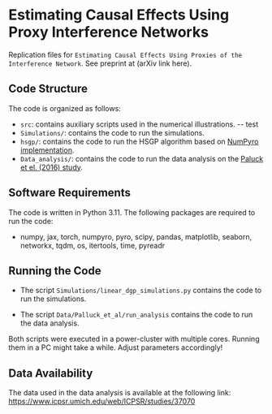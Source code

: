 # Estimating Causal Effects Using Proxy Interference Networks

Replication files for ``Estimating Causal Effects Using Proxies of the Interference Network``.
See preprint at (arXiv link here).

## Code Structure
The code is organized as follows:
- `src`: contains auxiliary scripts used in the numerical illustrations.
    -- test
- `Simulations/`: contains the code to run the simulations.
- `hsgp/`: contains the code to run the HSGP algorithm based on [NumPyro implementation](https://github.com/pyro-ppl/numpyro/tree/master/numpyro/contrib/hsgp).
- `Data_analysis/`: contains the code to run the data analysis on the [Paluck et el. (2016) study](https://www.pnas.org/doi/abs/10.1073/pnas.1514483113#data-availability).

## Software Requirements
The code is written in Python 3.11. The following packages are required to run the code:
- numpy, jax, torch, numpyro, pyro, scipy, pandas, matplotlib, seaborn, networkx, tqdm, os, itertools, time, pyreadr

## Running the Code
- The script `Simulations/linear_dgp_simulations.py` contains the code to run the simulations.

- The script `Data/Palluck_et_al/run_analysis` contains the code to run the data analysis. 


Both scripts were executed in a power-cluster with multiple cores. Running them in a PC might take a while. Adjust parameters accordingly!

## Data Availability
The data used in the data analysis is available at the following link: https://www.icpsr.umich.edu/web/ICPSR/studies/37070
